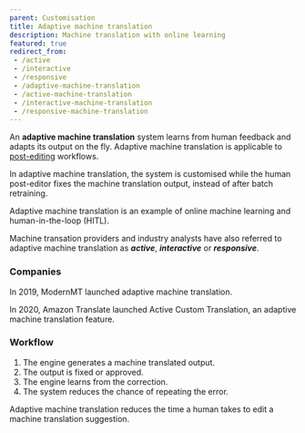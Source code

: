 ```yaml
---
parent: Customisation
title: Adaptive machine translation
description: Machine translation with online learning
featured: true
redirect_from:
 - /active
 - /interactive
 - /responsive
 - /adaptive-machine-translation
 - /active-machine-translation
 - /interactive-machine-translation
 - /responsive-machine-translation
---
```


An **adaptive machine translation** system learns from human feedback and adapts its output on the fly.
Adaptive machine translation is applicable to [post-editing](../workflows/post-editing.md) workflows.

In adaptive machine translation, the system is customised while the human post-editor fixes the machine translation output, instead of after batch retraining.

Adaptive machine translation is an example of online machine learning and human-in-the-loop (HITL).

Machine transation providers and industry analysts have also referred to adaptive machine translation as ***active***, ***interactive*** or ***responsive***.

### Companies

In 2019, ModernMT launched adaptive machine translation.

In 2020, Amazon Translate launched Active Custom Translation, an adaptive machine translation feature.

### Workflow

1. The engine generates a machine translated output.
2. The output is fixed or approved.
3. The engine learns from the correction.
4. The system reduces the chance of repeating the error.

Adaptive machine translation reduces the time a human takes to edit a machine translation suggestion.
